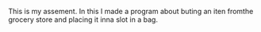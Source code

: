 This is my assement. In this I made a program about buting an iten fromthe grocery store and placing it inna slot in a bag.
 
